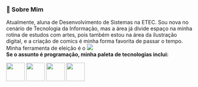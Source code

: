 ### 👋 Sobre Mim
Atualmente, aluna de Desenvolvimento de Sistemas na ETEC. Sou nova no cenário de Tecnologia da Informação, mas a área já divide espaço na minha rotina de estudos com artes, pois também estou na área da ilustração digital, e a criação de comics é minha forma favorita de passar o tempo. Minha ferramenta de eleição é o <img src="https://img.shields.io/badge/Krita-203759?style=for-the-badge&logo=krita&logoColor=EEF37B"><br>
**Se o assunto é programação, minha paleta de tecnologias inclui:**
<div>
  <img src="https://cdn.jsdelivr.net/gh/devicons/devicon/icons/c/c-original.svg" width='50' height='50' >
  <img src="https://cdn.jsdelivr.net/gh/devicons/devicon/icons/javascript/javascript-original.svg" width='50' height='50' >
  <img src="https://cdn.jsdelivr.net/gh/devicons/devicon/icons/html5/html5-original.svg" width='50' height='50' >
  <img src="https://cdn.jsdelivr.net/gh/devicons/devicon/icons/css3/css3-original.svg" width='50' height='50' >
</div>
